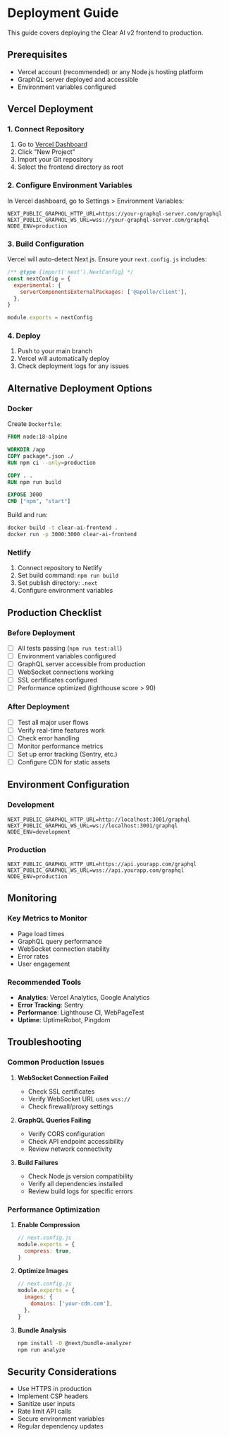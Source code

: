 # Deployment Guide

This guide covers deploying the Clear AI v2 frontend to production.

## Prerequisites

- Vercel account (recommended) or any Node.js hosting platform
- GraphQL server deployed and accessible
- Environment variables configured

## Vercel Deployment

### 1. Connect Repository

1. Go to [Vercel Dashboard](https://vercel.com/dashboard)
2. Click "New Project"
3. Import your Git repository
4. Select the frontend directory as root

### 2. Configure Environment Variables

In Vercel dashboard, go to Settings > Environment Variables:

```
NEXT_PUBLIC_GRAPHQL_HTTP_URL=https://your-graphql-server.com/graphql
NEXT_PUBLIC_GRAPHQL_WS_URL=wss://your-graphql-server.com/graphql
NODE_ENV=production
```

### 3. Build Configuration

Vercel will auto-detect Next.js. Ensure your `next.config.js` includes:

```javascript
/** @type {import('next').NextConfig} */
const nextConfig = {
  experimental: {
    serverComponentsExternalPackages: ['@apollo/client'],
  },
}

module.exports = nextConfig
```

### 4. Deploy

1. Push to your main branch
2. Vercel will automatically deploy
3. Check deployment logs for any issues

## Alternative Deployment Options

### Docker

Create `Dockerfile`:

```dockerfile
FROM node:18-alpine

WORKDIR /app
COPY package*.json ./
RUN npm ci --only=production

COPY . .
RUN npm run build

EXPOSE 3000
CMD ["npm", "start"]
```

Build and run:
```bash
docker build -t clear-ai-frontend .
docker run -p 3000:3000 clear-ai-frontend
```

### Netlify

1. Connect repository to Netlify
2. Set build command: `npm run build`
3. Set publish directory: `.next`
4. Configure environment variables

## Production Checklist

### Before Deployment

- [ ] All tests passing (`npm run test:all`)
- [ ] Environment variables configured
- [ ] GraphQL server accessible from production
- [ ] WebSocket connections working
- [ ] SSL certificates configured
- [ ] Performance optimized (lighthouse score > 90)

### After Deployment

- [ ] Test all major user flows
- [ ] Verify real-time features work
- [ ] Check error handling
- [ ] Monitor performance metrics
- [ ] Set up error tracking (Sentry, etc.)
- [ ] Configure CDN for static assets

## Environment Configuration

### Development
```
NEXT_PUBLIC_GRAPHQL_HTTP_URL=http://localhost:3001/graphql
NEXT_PUBLIC_GRAPHQL_WS_URL=ws://localhost:3001/graphql
NODE_ENV=development
```

### Production
```
NEXT_PUBLIC_GRAPHQL_HTTP_URL=https://api.yourapp.com/graphql
NEXT_PUBLIC_GRAPHQL_WS_URL=wss://api.yourapp.com/graphql
NODE_ENV=production
```

## Monitoring

### Key Metrics to Monitor

- Page load times
- GraphQL query performance
- WebSocket connection stability
- Error rates
- User engagement

### Recommended Tools

- **Analytics**: Vercel Analytics, Google Analytics
- **Error Tracking**: Sentry
- **Performance**: Lighthouse CI, WebPageTest
- **Uptime**: UptimeRobot, Pingdom

## Troubleshooting

### Common Production Issues

1. **WebSocket Connection Failed**
   - Check SSL certificates
   - Verify WebSocket URL uses `wss://`
   - Check firewall/proxy settings

2. **GraphQL Queries Failing**
   - Verify CORS configuration
   - Check API endpoint accessibility
   - Review network connectivity

3. **Build Failures**
   - Check Node.js version compatibility
   - Verify all dependencies installed
   - Review build logs for specific errors

### Performance Optimization

1. **Enable Compression**
   ```javascript
   // next.config.js
   module.exports = {
     compress: true,
   }
   ```

2. **Optimize Images**
   ```javascript
   // next.config.js
   module.exports = {
     images: {
       domains: ['your-cdn.com'],
     },
   }
   ```

3. **Bundle Analysis**
   ```bash
   npm install -D @next/bundle-analyzer
   npm run analyze
   ```

## Security Considerations

- Use HTTPS in production
- Implement CSP headers
- Sanitize user inputs
- Rate limit API calls
- Secure environment variables
- Regular dependency updates
